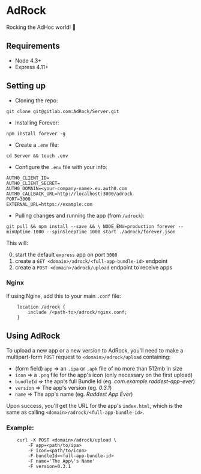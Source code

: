 # AdRock

Rocking the AdHoc world! 🤘

## Requirements

* Node 4.3+
* Express 4.11+

## Setting up

* Cloning the repo:

`git clone git@gitlab.com:AdRock/Server.git`
* Installing Forever:

`npm install forever -g`
* Create a `.env` file:

`cd Server && touch .env`
* Configure the `.env` file with your info:

```
AUTH0_CLIENT_ID= 
AUTH0_CLIENT_SECRET= 
AUTH0_DOMAIN=<your-company-name>.eu.auth0.com 
AUTH0_CALLBACK_URL=http://localhost:3000/adrock
PORT=3000
EXTERNAL_URL=https://example.com
```

* Pulling changes and running the app (from `/adrock`):

`git pull && npm install --save && \
NODE_ENV=production forever --minUptime 1000 --spinSleepTime 1000 start ./adrock/forever.json`

This will:

0. start the default `express` app on port `3000`
0. create a `GET <domain>/adrock/<full-app-bundle-id>` endpoint
0. create a `POST <domain>/adrock/upload` endpoint to receive apps

### Nginx

If using Nginx, add this to your main `.conf` file:

```
	location /adrock {
		include	/<path-to>/adrock/nginx.conf;
	}
```

## Using AdRock

To upload a new app or a new version to AdRock, you'll need to make a multipart-form `POST` request to `<domain>/adrock/upload` containing:

* (form field) `app` => an `.ipa` or `.apk` file of no more than 512mb in size
* `icon` => a `.png` file for the app's icon (only necessary on the first upload)
* `bundleId` => the app's full Bundle Id (eg. _com.example.raddest-app-ever_)
* `version` => The app's version (eg. _0.3.1_)
* `name` => The app's name (eg. _Raddest App Ever_)

Upon success, you'll get the URL for the app's `index.html`, which is the same as calling `<domain>/adrock/<full-app-bundle-id>`.

### Example:

```
	curl -X POST <domain>/adrock/upload \
		-F app=<path/to/ipa>
		-F icon=<path/to/icon>
		-F bundleId=<full-app-bundle-id>
		-F name='The App\'s Name'
		-F version=0.3.1
```
